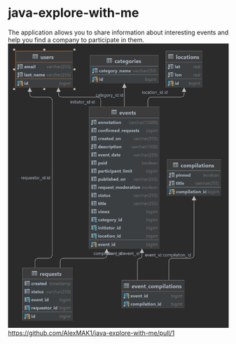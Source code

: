 # java-explore-with-me
The application allows you to share information about interesting events and help you find a company to participate in them.
![img.png](img.png)
https://github.com/AlexMAK1/java-explore-with-me/pull/1

